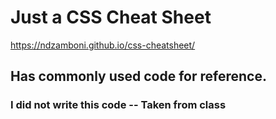 # Just a CSS Cheat Sheet

https://ndzamboni.github.io/css-cheatsheet/

## Has commonly used code for reference. 

### I did not write this code -- Taken from class
